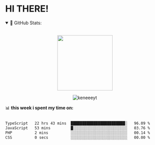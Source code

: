 # HI THERE! 

<details open="">
<summary>
 📔 GitHub Stats:
</summary>
<br>
<p align="center">
<!--   <a href="https://github.com/keneeeyt">
    <img align="center"  height="175px" src="https://github-readme-stats.vercel.app/api?username=keneeeyt&show_icons=true&hide_border=true&title_color=94b4a4&amp&icon_color=FFFFFF&amp&text_color=FFFFFF&amp&bg_color=000000&count_private=true&include_all_commits=true"/>
  </a> -->
  <a href="https://github.com/keneeeyt">
    <img align="center" height="175px"  src="https://github-readme-stats.vercel.app/api/top-langs/?username=keneeeyt&text_color=FFFFFF&bg_color=000000&title_color=94b4a4&langs_count=15&layout=compact&hide_border=true" />
  </a>
</p>
  <p align="center"><img align="center" src="https://github-readme-streak-stats.herokuapp.com/?user=keneeeyt&text_color=FFFFFF&bg_color=000000&title_color=94b4a4&langs_count=15&layout=compact&hide_border=true" alt="keneeeyt" /></p>
</details>

📊 **this week i spent my time on:**
<!--START_SECTION:waka-->

```txt

TypeScript   22 hrs 43 mins  ████████████████████████░   96.09 %
JavaScript   53 mins         █░░░░░░░░░░░░░░░░░░░░░░░░   03.76 %
PHP          2 mins          ░░░░░░░░░░░░░░░░░░░░░░░░░   00.14 %
CSS          0 secs          ░░░░░░░░░░░░░░░░░░░░░░░░░   00.00 %
```

<!--END_SECTION:waka-->
